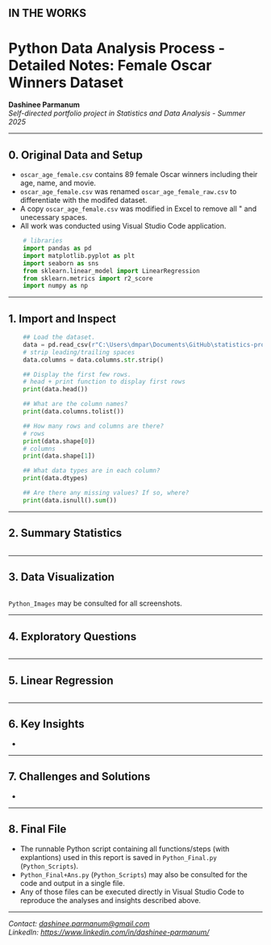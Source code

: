 ## IN THE WORKS

# Python Data Analysis Process - Detailed Notes: Female Oscar Winners Dataset

**Dashinee Parmanum**  
*Self-directed portfolio project in Statistics and Data Analysis - Summer 2025*

---
## 0. Original Data and Setup
- `oscar_age_female.csv` contains 89 female Oscar winners including their age, name, and movie.
- `oscar_age_female.csv` was renamed `oscar_age_female_raw.csv` to differentiate with the modifed dataset.
- A copy `oscar_age_female.csv` was modified in Excel to remove all " and unecessary spaces.
- All work was conducted using Visual Studio Code application.
```python
    # libraries
    import pandas as pd
    import matplotlib.pyplot as plt
    import seaborn as sns
    from sklearn.linear_model import LinearRegression
    from sklearn.metrics import r2_score
    import numpy as np
```

---
## 1. Import and Inspect
```python
    ## Load the dataset.
    data = pd.read_csv(r"C:\Users\dmpar\Documents\GitHub\statistics-projects-summer-2025\Python_Data_Analysis\Python_Datasets\oscar_age_female.csv")
    # strip leading/trailing spaces
    data.columns = data.columns.str.strip()

    ## Display the first few rows.
    # head + print function to display first rows
    print(data.head())

    ## What are the column names?
    print(data.columns.tolist())

    ## How many rows and columns are there?
    # rows
    print(data.shape[0])
    # columns
    print(data.shape[1])

    ## What data types are in each column?
    print(data.dtypes)

    ## Are there any missing values? If so, where?
    print(data.isnull().sum())
```
---
## 2. Summary Statistics
```python

```
---
## 3. Data Visualization
```python

```
`Python_Images` may be consulted for all screenshots.

---
## 4. Exploratory Questions
```python

```

---
## 5. Linear Regression
```python

```

---
## 6. Key Insights
- 
  
---
## 7. Challenges and Solutions
-

---
## 8. Final File
- The runnable Python script containing all functions/steps (with explantions) used in this report is saved in `Python_Final.py` (`Python_Scripts`).
- `Python_Final+Ans.py` (`Python_Scripts`) may also be consulted for the code and output in a single file.
- Any of those files can be executed directly in Visual Studio Code to reproduce the analyses and insights described above.

---
*Contact: dashinee.parmanum@gmail.com*  
*LinkedIn: https://www.linkedin.com/in/dashinee-parmanum/*